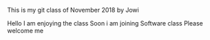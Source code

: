 This is my git class of November 2018 by Jowi

Hello I am enjoying the class
Soon i am joining Software 
class
Please welcome me


